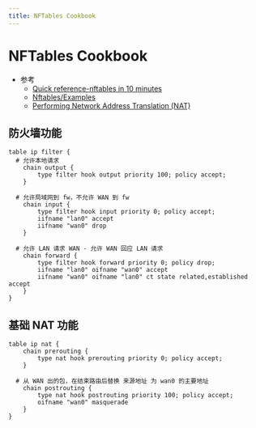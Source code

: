 ```yaml
---
title: NFTables Cookbook
---
```


# NFTables Cookbook

- 参考
  - [Quick reference-nftables in 10 minutes](https://wiki.nftables.org/wiki-nftables/index.php/Quick_reference-nftables_in_10_minutes)
  - [Nftables/Examples](https://wiki.gentoo.org/wiki/Nftables/Examples)
  - [Performing Network Address Translation (NAT)](<https://wiki.nftables.org/wiki-nftables/index.php/Performing_Network_Address_Translation_(NAT)>)

## 防火墙功能

```nft
table ip filter {
  # 允许本地请求
	chain output {
		type filter hook output priority 100; policy accept;
	}

  # 允许局域网到 fw，不允许 WAN 到 fw
	chain input {
		type filter hook input priority 0; policy accept;
		iifname "lan0" accept
		iifname "wan0" drop
	}

  # 允许 LAN 请求 WAN - 允许 WAN 回应 LAN 请求
	chain forward {
		type filter hook forward priority 0; policy drop;
		iifname "lan0" oifname "wan0" accept
		iifname "wan0" oifname "lan0" ct state related,established accept
	}
}
```

## 基础 NAT 功能

```
table ip nat {
	chain prerouting {
		type nat hook prerouting priority 0; policy accept;
	}

  # 从 WAN 出的包，在结束路由后替换 来源地址 为 wan0 的主要地址
	chain postrouting {
		type nat hook postrouting priority 100; policy accept;
		oifname "wan0" masquerade
	}
}
```
